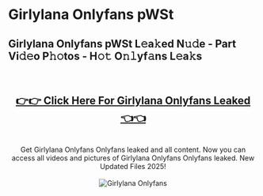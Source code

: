 # Girlylana Onlyfans pWSt

<h2>Girlylana Onlyfans pWSt  L𝚎a𝚔ed N𝚞𝚍e - Part Vi𝚍𝚎o P𝚑𝚘tos - H𝚘𝚝 O𝚗𝚕yf𝚊ns L𝚎a𝚔s</h2>
<br>
<div align="center">
<h2><a href="https://213.232.235.80/live/video.php?q=girlylana-onlyfans" rel="nofollow">👉👉 Click Here For Girlylana Onlyfans Leaked 👈👈</a></h2>

<br>
Get Girlylana Onlyfans Onlyfans leaked and all content. Now you can access all videos and pictures of Girlylana Onlyfans Onlyfans leaked. New Updated Files 2025!
<br>
<br>
<a href="https://213.232.235.80/live/video.php?q=girlylana-onlyfans" rel="nofollow" data-target="animated-image.originalLink"><img src="https://i.imgur.com/dJHk4Zq.gif" alt="Girlylana Onlyfans" style="max-width: 100%; display: inline-block;" data-target="animated-image.originalImage"></a>
</div>
<br>
